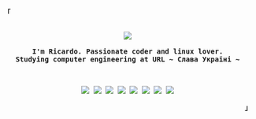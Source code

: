 
<p align="left"><strong><samp style="font-family: Roboto, sans-serif;">「</samp></strong></p>
  <p align="center">
    <samp>
      <b>
      <br>
        <image src="https://readme-typing-svg.herokuapp.com?font=Iosevka&size=16&color=F787DAFF&center=true&width=410&height=45&lines=Welcome+to+my+GitHub+profile!">
      <br>
      <br>
        I'm Ricardo. Passionate coder and linux lover.
        <br>
        Studying computer engineering at URL
      </b>
      <b>
         ~ Слава Україні ~
      </b>
    </samp>
          <br>
  </p>
          <p align="center">
            <samp>    
          <b>
            <br>
            <br>
                <image src="https://img.shields.io/badge/-Next.js-000000?style=flat&logo=next.js">
                <image src="https://img.shields.io/badge/-Astro-000000?style=flat&logo=astro">
                <image src="https://img.shields.io/badge/-React-000000?style=flat&logo=React">
                <image src="https://img.shields.io/badge/-JavaScript-000000?style=flat&logo=JavaScript">
                <image src="https://img.shields.io/badge/-TypeScript-000000?style=flat&logo=TypeScript">
                <image src="https://img.shields.io/badge/-Rust-000000?style=flat&logo=rust">
                <image src="https://img.shields.io/badge/-CSS-000000?style=flat&logo=css3">
                <image src="https://img.shields.io/badge/-TailwindCSS-000000?style=flat&logo=tailwind-css">
          </b>
            </samp>
          </p>
<p align="right"><strong><samp style="font-family: Roboto, sans-serif;">」</samp></strong></p>






